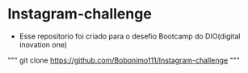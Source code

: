 # Instagram-challenge

- Esse repositorio foi criado para o desefio Bootcamp do DIO(digital inovation one)

"""
git clone https://github.com/Bobonimo111/Instagram-challenge
"""
